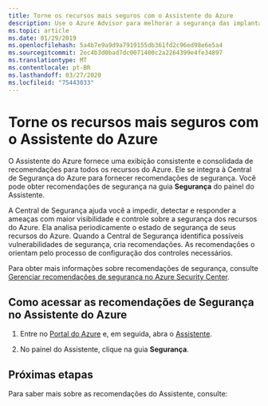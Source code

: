 ```yaml
---
title: Torne os recursos mais seguros com o Assistente do Azure
description: Use o Azure Advisor para melhorar a segurança das implantações do Azure.
ms.topic: article
ms.date: 01/29/2019
ms.openlocfilehash: 5a4b7e9a9d9a7919155db361fd2c96ed98e6e5a4
ms.sourcegitcommit: 2ec4b3d0bad7dc0071400c2a2264399e4fe34897
ms.translationtype: MT
ms.contentlocale: pt-BR
ms.lasthandoff: 03/27/2020
ms.locfileid: "75443033"
---
```

# <a name="make-resources-more-secure-with-azure-advisor"></a>Torne os recursos mais seguros com o Assistente do Azure

O Assistente do Azure fornece uma exibição consistente e consolidada de recomendações para todos os recursos do Azure. Ele se integra à Central de Segurança do Azure para fornecer recomendações de segurança. Você pode obter recomendações de segurança na guia **Segurança** do painel do Assistente.

A Central de Segurança ajuda você a impedir, detectar e responder a ameaças com maior visibilidade e controle sobre a segurança dos recursos do Azure. Ela analisa periodicamente o estado de segurança de seus recursos do Azure. Quando a Central de Segurança identifica possíveis vulnerabilidades de segurança, cria recomendações. As recomendações o orientam pelo processo de configuração dos controles necessários. 

Para obter mais informações sobre recomendações de segurança, consulte [Gerenciar recomendações de segurança no Azure Security Center](https://azure.microsoft.com/documentation/articles/security-center-recommendations/).

## <a name="how-to-access-security-recommendations-in-azure-advisor"></a>Como acessar as recomendações de Segurança no Assistente do Azure

1. Entre no [Portal do Azure](https://portal.azure.com) e, em seguida, abra o [Assistente](https://aka.ms/azureadvisordashboard).

2.  No painel do Assistente, clique na guia **Segurança**.

## <a name="next-steps"></a>Próximas etapas

Para saber mais sobre as recomendações do Assistente, consulte:

 
